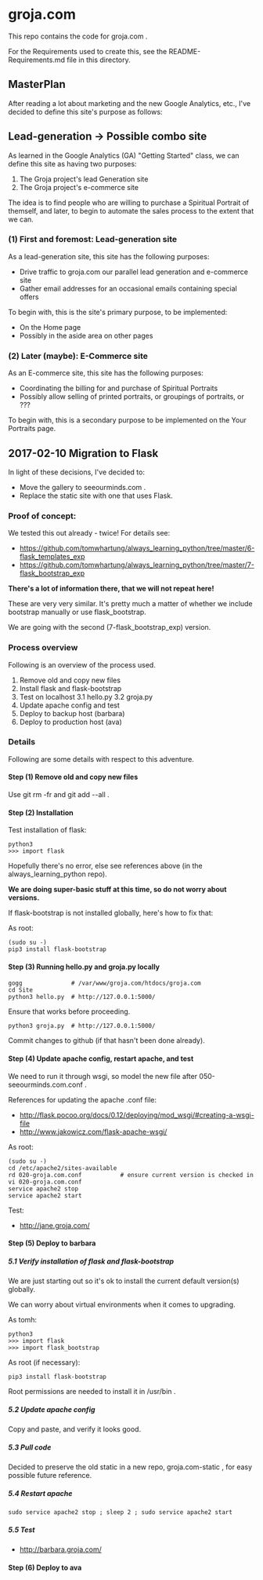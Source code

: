 # groja.com

This repo contains the code for groja.com .

For the Requirements used to create this, see the README-Requirements.md file in this directory.

## MasterPlan

After reading a lot about marketing and the new Google Analytics, etc., I've decided to define this site's purpose as follows:

## Lead-generation -> Possible combo site

As learned in the Google Analytics (GA) "Getting Started" class, we can define this site as having two purposes:

1. The Groja project's lead Generation site
2. The Groja project's e-commerce site

The idea is to find people who are willing to purchase a Spiritual Portrait of themself, and later,
to begin to automate the sales process to the extent that we can.

### (1) First and foremost: Lead-generation site

As a lead-generation site, this site has the following purposes:

* Drive traffic to groja.com our parallel lead generation and e-commerce site
* Gather email addresses for an occasional emails containing special offers

To begin with, this is the site's primary purpose, to be implemented:

* On the Home page
* Possibly in the aside area on other pages

### (2) Later (maybe): E-Commerce site

As an E-commerce site, this site has the following purposes:

* Coordinating the billing for and purchase of Spiritual Portraits
* Possibly allow selling of printed portraits, or groupings of portraits, or ???

To begin with, this is a secondary purpose to be implemented on the Your Portraits page.

## 2017-02-10 Migration to Flask

In light of these decisions, I've decided to:

* Move the gallery to seeourminds.com .
* Replace the static site with one that uses Flask.

### Proof of concept:

We tested this out already - twice! For details see:

- https://github.com/tomwhartung/always_learning_python/tree/master/6-flask_templates_exp
- https://github.com/tomwhartung/always_learning_python/tree/master/7-flask_bootstrap_exp

**There's a lot of information there, that we will not repeat here!**

These are very very similar.  It's pretty much a matter of whether we include bootstrap manually or use flask_bootstrap.

We are going with the second (7-flask_bootstrap_exp) version.

### Process overview

Following is an overview of the process used.

1. Remove old and copy new files
2. Install flask and flask-bootstrap
3. Test on localhost
3.1 hello.py
3.2 groja.py
4. Update apache config and test
5. Deploy to backup host (barbara)
6. Deploy to production host (ava)

### Details

Following are some details with respect to this adventure.

#### Step (1) Remove old and copy new files

Use git rm -fr and git add --all .

#### Step (2) Installation

Test installation of flask:

```
python3
>>> import flask
```

Hopefully there's no error, else see references above (in the always_learning_python repo).

**We are doing super-basic stuff at this time, so do not worry about versions.**

If flask-bootstrap is not installed globally, here's how to fix that:

As root:

```
(sudo su -)
pip3 install flask-bootstrap
```

#### Step (3) Running hello.py and groja.py locally

```
gogg              # /var/www/groja.com/htdocs/groja.com
cd Site
python3 hello.py  # http://127.0.0.1:5000/
```

Ensure that works before proceeding.

```
python3 groja.py  # http://127.0.0.1:5000/
```

Commit changes to github (if that hasn't been done already).

#### Step (4) Update apache config, restart apache, and test

We need to run it through wsgi, so model the new file after 050-seeourminds.com.conf .

References for updating the apache .conf file:

- http://flask.pocoo.org/docs/0.12/deploying/mod_wsgi/#creating-a-wsgi-file
- http://www.jakowicz.com/flask-apache-wsgi/

As root:

```
(sudo su -)
cd /etc/apache2/sites-available
rd 020-groja.com.conf           # ensure current version is checked in
vi 020-groja.com.conf
service apache2 stop
service apache2 start
```

Test:

- http://jane.groja.com/

#### Step (5) Deploy to barbara

##### 5.1 Verify installation of flask and flask-bootstrap

We are just starting out so it's ok to install the current default version(s) globally.

We can worry about virtual environments when it comes to upgrading.

As tomh:
```
python3
>>> import flask
>>> import flask_bootstrap

```

As root (if necessary):
```
pip3 install flask-bootstrap
```

Root permissions are needed to install it in /usr/bin .

##### 5.2 Update apache config

Copy and paste, and verify it looks good.

##### 5.3 Pull code

Decided to preserve the old static in a new repo, groja.com-static , for easy possible future reference.

##### 5.4 Restart apache

```
sudo service apache2 stop ; sleep 2 ; sudo service apache2 start
```

##### 5.5 Test

- http://barbara.groja.com/

#### Step (6) Deploy to ava



